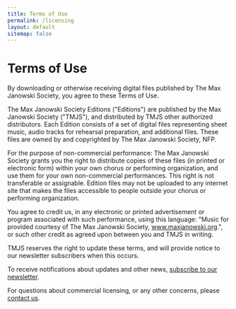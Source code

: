 ```yaml
---
title: Terms of Use
permalink: /licensing
layout: default
sitemap: false
---
```


# Terms of Use

By downloading or otherwise receiving digital files published by The Max Janowski Society, you agree to these Terms of Use.

The Max Janowski Society Editions ("Editions") are published by the Max Janowski Society ("TMJS"), and distributed by TMJS other authorized distributors. Each Edition consists of a set of digital files representing sheet music, audio tracks for rehearsal preparation, and additional files. These files are owned by and copyrighted by The Max Janowski Society, NFP.

For the purpose of non-commercial performance: The Max Janowski Society grants you the right to distribute copies of these files (in printed or electronic form) within your own chorus or performing organization, and use them for your own non-commercial performances. This right is not transferable or assignable. Edition files may not be uploaded to any internet site that makes the files accessible to people outside your chorus or performing organization.

You agree to credit us, in any electronic or printed advertisement or program associated with such performance, using this language:  "Music for <names of pieces> provided courtesy of The Max Janowski Society, www.maxjanowski.org.", or such other credit as agreed upon between you and TMJS in writing.

TMJS reserves the right to update these terms, and will provide notice to our newsletter subscribers when this occurs.

To receive notifications about updates and other news, [subscribe to our newsletter](/subscribe).

For questions about commercial licensing, or any other concerns, please [contact us](/contact "Send a message to our office").
